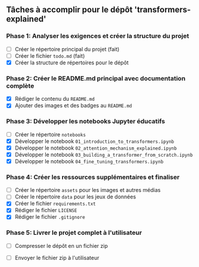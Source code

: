 ## Tâches à accomplir pour le dépôt 'transformers-explained'

### Phase 1: Analyser les exigences et créer la structure du projet
- [ ] Créer le répertoire principal du projet (fait)
- [ ] Créer le fichier `todo.md` (fait)
- [x] Créer la structure de répertoires pour le dépôt

### Phase 2: Créer le README.md principal avec documentation complète
- [x] Rédiger le contenu du `README.md`
- [x] Ajouter des images et des badges au `README.md`

### Phase 3: Développer les notebooks Jupyter éducatifs
- [ ] Créer le répertoire `notebooks`
- [x] Développer le notebook `01_introduction_to_transformers.ipynb`
- [x] Développer le notebook `02_attention_mechanism_explained.ipynb`
- [x] Développer le notebook `03_building_a_transformer_from_scratch.ipynb`
- [x] Développer le notebook `04_fine_tuning_transformers.ipynb`

### Phase 4: Créer les ressources supplémentaires et finaliser
- [ ] Créer le répertoire `assets` pour les images et autres médias
- [ ] Créer le répertoire `data` pour les jeux de données
- [x] Créer le fichier `requirements.txt`
- [x] Rédiger le fichier `LICENSE`
- [x] Rédiger le fichier `.gitignore`

### Phase 5: Livrer le projet complet à l'utilisateur
- [ ] Compresser le dépôt en un fichier zip
- [ ] Envoyer le fichier zip à l'utilisateur

